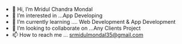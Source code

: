 - 👋 Hi, I’m Mridul Chandra Mondal
- 👀 I’m interested in ...App Developing
- 🌱 I’m currently learning .... Web Development & App Development 
- 💞️ I’m looking to collaborate on ...Any Clients Project
- 📫 How to reach me ... srmidulmondal35@gmail.com

<!---
mridulmondal35/mridulmondal35 is a ✨ special ✨ repository because its `README.md` (this file) appears on your GitHub profile.
You can click the Preview link to take a look at your changes.
--->
